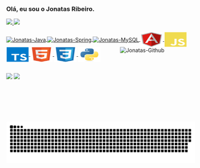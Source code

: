 ### Olá, eu sou o Jonatas Ribeiro.


<div>
  <a href="https://github.com/jonataspribeiro">
  <img height="160em" src="https://github-readme-stats.vercel.app/api?username=jonatasribeiro&theme=merko&show_icons=true&count_private=true"/>
  <img height="160em" src="https://github-readme-stats.vercel.app/api/top-langs/?username=jonataspribeiro&layout=compact&langs_count=7&theme=merko"/>
</div>
<div style="display: inline_block"><br>
  
   <img align="center" alt="Jonatas-Java" height="60" width="80" src="https://cdn.jsdelivr.net/gh/devicons/devicon/icons/java/java-original-wordmark.svg">
   <img align="center" alt="Jonatas-Spring" height="60" width="80" src="https://cdn.jsdelivr.net/gh/devicons/devicon/icons/spring/spring-original-wordmark.svg">
    <img align="center" alt="Jonatas-MySQL" height="60" width="80" src="https://cdn.jsdelivr.net/gh/devicons/devicon/icons/mysql/mysql-original-wordmark.svg">
  <img align="center" alt="Jonatas-Angular" height="40" width="60" src="https://raw.githubusercontent.com/devicons/devicon/master/icons/angularjs/angularjs-original.svg">
  <img align="center" alt="Jonatas-Js" height="40" width="60" src="https://raw.githubusercontent.com/devicons/devicon/master/icons/javascript/javascript-plain.svg">
  <img align="center" alt="Jonatas-Ts" height="40" width="60" src="https://raw.githubusercontent.com/devicons/devicon/master/icons/typescript/typescript-plain.svg">
  <img align="center" alt="Jonatas-HTML" height="40" width="60" src="https://raw.githubusercontent.com/devicons/devicon/master/icons/html5/html5-original.svg">
  <img align="center" alt="Jonatas-CSS" height="40" width="60" src="https://raw.githubusercontent.com/devicons/devicon/master/icons/css3/css3-original.svg"> 
  <img align="center" alt="Jonatas-Python" height="40" width="60" src="https://raw.githubusercontent.com/devicons/devicon/master/icons/python/python-original.svg"> 
  <img align="right" alt="Jonatas-Github" src="http://66.media.tumblr.com/17fea920ff36ef4f5b877d5216a7aad9/tumblr_mo9xje8zZ41qcbiufo1_1280.gif" height="200" width="200">
</div>
  
  ##
 
<div> 
  <a href="https://www.linkedin.com/in/jonataspribeiro/" target="_blank"><img src="https://img.shields.io/badge/-LinkedIn-%230077B5?style=for-the-badge&logo=linkedin&logoColor=white" target="_blank"></a>
  <a href = "mailto:jonataspalumbo1993@gmail.com"><img src="https://img.shields.io/badge/-Gmail-%23333?style=for-the-badge&logo=gmail&logoColor=white" target="_blank"></a>
  
  ![Snake animation](https://github.com/jonataspribeiro/jonataspribeiro/blob/output/github-contribution-grid-snake.svg)
 
</div>


<!--
**jonataspribeiro/jonataspribeiro** is a ✨ _special_ ✨ repository because its `README.md` (this file) appears on your GitHub profile.

Here are some ideas to get you started:

- 🔭 I’m currently working on ...
- 🌱 I’m currently learning ...
- 👯 I’m looking to collaborate on ...
- 🤔 I’m looking for help with ...
- 💬 Ask me about ...
- 📫 How to reach me: ...
- 😄 Pronouns: ...
- ⚡ Fun fact: ...
-->
